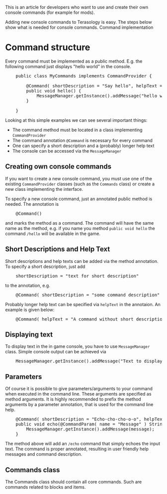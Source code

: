 This is an article for developers who want to use and create their own console commands (for example for mods).

Adding new console commands to Terasology is easy. The steps below show what is needed for console commands.
Command implementation

Command structure
==============

Every command must be implemented as a public method. E.g. the following command just displays "hello world" in the console.

<pre>
    public class MyCommands implements CommandProvider {

        @Command( shortDescription = "Say hello", helpText = "Writes hello world to the console" )
        public void hello() {
            MessageManager.getInstance().addMessage("hello world");
        }

    }
</pre>

Looking at this simple examples we can see several important things:
* The command method must be located in a class implementing ``CommandProvider``
* The command annotation ``@Command`` is necessary for every command
* One can specify a short description and a (probably) longer help text
* The console can be accessed via the ``MessageManager``

Creating own console commands
------------------
If you want to create a new console command, you must use one of the existing ``CommandProvider`` classes (such as
the ``Commands`` class) or create a new class implementing the interface.

To specify a new console command, just an annotated public method is needed. The annotation is
<pre>
    @Command()
</pre>
and marks the method as a command. The command will have the same name as the method,
e.g. if you name you method ``public void hello`` the command ``/hello`` will be available in the game.

Short Descriptions and Help Text
-----------------
Short descriptions and help texts can be added via the method annotation. To specify a short description, just add
<pre>
    shortDescription = "text for short description"
</pre>
to the annotation, e.g.
<pre>
    @Command( shortDescription = "some command description" )
</pre>

Probably longer help text can be specified via ``helpText`` in the annotaion. An example is given below:
<pre>
    @Command( helpText = "A command without short description, but with a longer help text." )
</pre>


Displaying text
------------------
To display text in the in game console, you have to use ``MessageManager`` class. Simple console output can be
achieved via
<pre>
    MessageManager.getInstance().addMessage("Text to display")
</pre>

Parameters
-------------------
Of course it is possible to give parameters/arguments to your command when executed in the command line. These
arguments are specified as method arguments. It is highly recommended to prefix the method arguments by a parameter
annotation, that is used for the command line help.
<pre>
    @Command( shortDescription = "Echo-cho-cho-o-o", helpText = "Echoes the input text." )
    public void echo(@CommandParam( name = "Message" ) String message){
        MessageManager.getInstance().addMessage(message);
    }
</pre>
The method above will add an ``/echo`` command that simply echoes the input text. The command is proper annotated,
resulting in user friendly help messages and command description.

Commands class
-------------

The Commands class should contain all core commands. Such are commands related to blocks and items.
